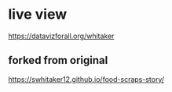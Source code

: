 # live view
https://datavizforall.org/whitaker

## forked from original
https://swhitaker12.github.io/food-scraps-story/
